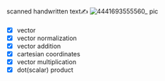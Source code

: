 scanned handwritten text✍️
![4441693555560_ pic](https://github.com/ChenxingWang93/ComputationalGeometry/assets/31954987/50b3e6b0-574c-4fc1-a0d5-075c4091ea9e)

####
- [x] vector 
- [x] vector normalization
- [x] vector addition
- [x] cartesian coordinates
- [x] vector multiplication
- [x] dot(scalar) product 
